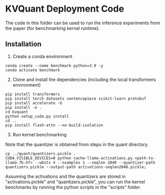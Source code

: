 # KVQuant Deployment Code

The code in this folder can be used to run the inference experiments from the paper (for benchmarking kernel runtime).

## Installation

1. Create a conda environment
```
conda create --name benchmark python=3.9 -y
conda activate benchmark
```

2. Clone and install the dependencies (including the local transformers environment)
```
pip install transformers
pip install torch datasets sentencepiece scikit-learn protobuf
pip install accelerate -U
pip install -e .
cd kvquant
python setup_cuda.py install
cd ..
pip install flash-attn --no-build-isolation
```

3. Run kernel benchmarking

Note that the quantizer is obtained from steps in the quant directory.

```
cp ../quant/quantizers.pickle .
CUDA_VISIBLE_DEVICES=0 python cache-llama-activations.py <path-to-llama-7b-hf> --wbits 4 --nsamples 1 --seqlen 2048 --quantizer-path quantizers.pickle --output-path activations-seqlen2048.pickle;
```

Assuming the activations and the quantizers are stored in "activations.pickle" and "quantizers.pickle", you can run the kernel benchmarks by running the python scripts in the "scripts" folder.

